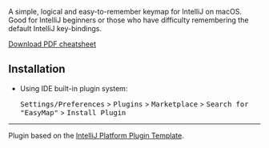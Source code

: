 <!-- Plugin description -->
A simple, logical and easy-to-remember keymap for IntelliJ on macOS. Good for IntelliJ beginners or those who have
difficulty remembering the default IntelliJ key-bindings.

[Download PDF cheatsheet](https://github.com/jonathanlocke/intellij-easymap-mac/blob/main/IntelliJ%20MacOS%20Key%20Map.pdf)
<!-- Plugin description end -->

## Installation

- Using IDE built-in plugin system:

  <kbd>Settings/Preferences</kbd> > <kbd>Plugins</kbd> > <kbd>Marketplace</kbd> > <kbd>Search for "EasyMap"</kbd> >
  <kbd>Install Plugin</kbd>

---
Plugin based on the [IntelliJ Platform Plugin Template][template].

[template]: https://github.com/JetBrains/intellij-platform-plugin-template
